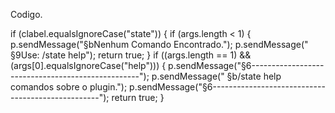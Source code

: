 Codigo.

if (clabel.equalsIgnoreCase("state")) {
      if (args.length < 1) {
        p.sendMessage("§bNenhum Comando Encontrado.");
        p.sendMessage("    §9Use: /state help");
        return true;
      }
      if ((args.length == 1) && (args[0].equalsIgnoreCase("help"))) {
        p.sendMessage("§6--------------------------------------------------");
        p.sendMessage("        §b/state help comandos sobre o plugin.");
        p.sendMessage("§6--------------------------------------------------");
        return true;
      }
